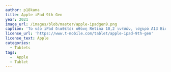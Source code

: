 ```yaml
---
author: p18kana
title: Apple iPad 9th Gen
year: 2021
image_url: /images/blob/master/apple-ipadgen9.png
caption: 'Το νέο iPad διαθέτει οθόνη Retina 10,2 ιντσών, ισχυρό Α13 Bionic chip, υπερευρυγώνια μπροστινή κάμερα με Center Stage και υποστήριξη για Apple Pencil και Smart Keyboard. To iPad σου επιτρέπει να κάνεις πολλά, ακόμα ευκολότερα.'
license_url: 'https://www.t-mobile.com/tablet/apple-ipad-9th-gen'
license_text: Apple
categories:
  - Tablets
tags:
  -  Apple
  - Tablet
---
```

